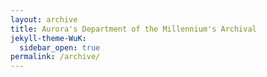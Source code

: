```yaml
---
layout: archive
title: Aurora's Department of the Millennium's Archival
jekyll-theme-WuK:
  sidebar_open: true
permalink: /archive/
---
```

